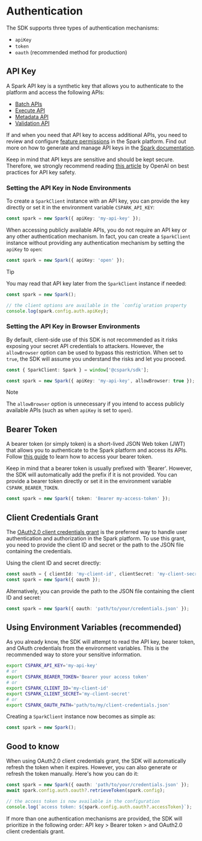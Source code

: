 # Authentication

The SDK supports three types of authentication mechanisms:

- `apiKey`
- `token`
- `oauth` (recommended method for production)

## API Key

A Spark API key is a synthetic key that allows you to authenticate to the platform
and access the following APIs:

- [Batch APIs][batch-apis]
- [Execute API][execute-api]
- [Metadata API][metadata-api]
- [Validation API][validation-api]

If and when you need that API key to access additional APIs, you need to review and
configure [feature permissions][feature-permissions] in the Spark platform. Find
out more on how to generate and manage API keys in the [Spark documentation][spark-api-keys].

Keep in mind that API keys are sensitive and should be kept secure. Therefore, we
strongly recommend reading [this article][openai-api-keys] by OpenAI on best practices
for API key safety.

### Setting the API Key in Node Environments

To create a `SparkClient` instance with an API key, you can provide the key
directly or set it in the environment variable `CSPARK_API_KEY`:

```ts
const spark = new Spark({ apiKey: 'my-api-key' });
```

When accessing publicly available APIs, you do not require an API key or any
other authentication mechanism. In fact, you can create a `SparkClient` instance
without providing any authentication mechanism by setting the `apiKey` to `open`:

```ts
const spark = new Spark({ apiKey: 'open' });
```

> [!TIP]
> You may read that API key later from the `SparkClient` instance if needed:

```ts
const spark = new Spark();

// the client options are available in the `config`uration property
console.log(spark.config.auth.apiKey);
```

### Setting the API Key in Browser Environments

By default, client-side use of this SDK is not recommended as it risks exposing
your secret API credentials to attackers. However, the `allowBrowser` option can
be used to bypass this restriction. When set to `true`, the SDK will assume you
understand the risks and let you proceed.

```ts
const { SparkClient: Spark } = window['@cspark/sdk'];

const spark = new Spark({ apiKey: 'my-api-key', allowBrowser: true });
```

> [!NOTE]
> The `allowBrowser` option is unnecessary if you intend to access publicly
> available APIs (such as when `apiKey` is set to `open`).

## Bearer Token

A bearer token (or simply token) is a short-lived JSON Web token (JWT) that allows you
to authenticate to the Spark platform and access its APIs. Follow [this guide][bearer-token] to
learn how to access your bearer token.

Keep in mind that a bearer token is usually prefixed with 'Bearer'. However, the
SDK will automatically add the prefix if it is not provided. You can provide a bearer
token directly or set it in the environment variable `CSPARK_BEARER_TOKEN`.

```ts
const spark = new Spark({ token: 'Bearer my-access-token' });
```

## Client Credentials Grant

The [OAuth2.0 client credentials grant][oauth2] is the preferred way to handle user authentication
and authorization in the Spark platform. To use this grant, you need to provide the
client ID and secret or the path to the JSON file containing the credentials.

Using the client ID and secret directly:

```ts
const oauth = { clientId: 'my-client-id', clientSecret: 'my-client-secret' };
const spark = new Spark({ oauth });
```

Alternatively, you can provide the path to the JSON file containing the client ID
and secret:

```ts
const spark = new Spark({ oauth: 'path/to/your/credentials.json' });
```

## Using Environment Variables (recommended)

As you already know, the SDK will attempt to read the API key, bearer token, and
OAuth credentials from the environment variables. This is the recommended way to
store your sensitive information.

```bash
export CSPARK_API_KEY='my-api-key'
# or
export CSPARK_BEARER_TOKEN='Bearer your access token'
# or
export CSPARK_CLIENT_ID='my-client-id'
export CSPARK_CLIENT_SECRET='my-client-secret'
# or
export CSPARK_OAUTH_PATH='path/to/my/client-credentials.json'
```

Creating a `SparkClient` instance now becomes as simple as:

```ts
const spark = new Spark();
```

## Good to know

When using OAuth2.0 client credentials grant, the SDK will automatically refresh
the token when it expires. However, you can also generate or refresh the token manually. Here's
how you can do it:

```ts
const spark = new Spark({ oauth: 'path/to/your/credentials.json' });
await spark.config.auth.oauth?.retrieveToken(spark.config);

// the access token is now available in the configuration
console.log(`access token: ${spark.config.auth.oauth?.accessToken}`);
```

If more than one authentication mechanisms are provided, the SDK will prioritize in
the following order: API key > Bearer token > and OAuth2.0 client credentials grant.

[batch-apis]: https://docs.coherent.global/spark-apis/batch-apis
[execute-api]: https://docs.coherent.global/spark-apis/execute-api
[metadata-api]: https://docs.coherent.global/spark-apis/metadata-api
[validation-api]: https://docs.coherent.global/spark-apis/validation-api
[feature-permissions]: https://docs.coherent.global/spark-apis/authorization-api-keys/permissions-features-permissions
[openai-api-keys]: https://help.openai.com/en/articles/5112595-best-practices-for-api-key-safety
[spark-api-keys]: https://docs.coherent.global/spark-apis/authorization-api-keys
[bearer-token]: https://docs.coherent.global/spark-apis/authorization-bearer-token
[oauth2]: https://docs.coherent.global/spark-apis/authorization-client-credentials

